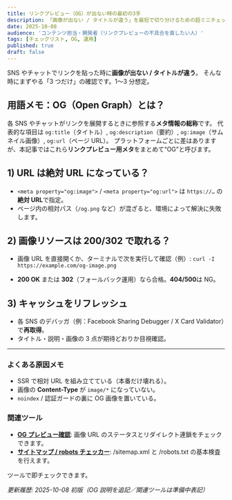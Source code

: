 ```yaml
---
title: リンクプレビュー（OG）が出ない時の最初の3手
description: 「画像が出ない / タイトルが違う」を最短で切り分けるための超ミニチェックリスト。
date: 2025-10-08
audience: 'コンテンツ担当・開発者（リンクプレビューの不具合を直したい人）'
tags: [チェックリスト, OG, 運用]
published: true
draft: false
---
```


SNS やチャットでリンクを貼った時に**画像が出ない / タイトルが違う**。
そんな時にまずやる「3 つだけ」の確認です。1〜3 分想定。

## 用語メモ：OG（Open Graph）とは？

各 SNS やチャットがリンクを展開するときに参照する**メタ情報の総称**です。
代表的な項目は `og:title`（タイトル）, `og:description`（要約）, `og:image`（サムネイル画像）, `og:url`（ページ URL）。
プラットフォームごとに差はありますが、本記事ではこれら**リンクプレビュー用メタ**をまとめて“OG”と呼びます。

## 1) URL は絶対 URL になっている？

- `<meta property="og:image">` / `<meta property="og:url">` は `https://…` の**絶対 URL**で指定。
- ページ内の相対パス（`/og.png` など）が混ざると、環境によって解決に失敗します。

## 2) 画像リソースは 200/302 で取れる？

- 画像 URL を直接開くか、ターミナルで次を実行して確認（例）: `curl -I https://example.com/og-image.png`

- **200 OK** または **302**（フォールバック運用）なら合格。**404/500**は NG。

## 3) キャッシュをリフレッシュ

- 各 SNS のデバッガ（例：Facebook Sharing Debugger / X Card Validator）で**再取得**。
- タイトル・説明・画像の 3 点が期待どおりか目視確認。

---

### よくある原因メモ

- SSR で相対 URL を組み立てている（本番だけ壊れる）。
- 画像の **Content-Type** が `image/*` になっていない。
- `noindex` / 認証ガードの裏に OG 画像を置いている。

### 関連ツール

- **[OG プレビュー確認](/tools/og-check)**: 画像 URL のステータスとリダイレクト連鎖をチェックできます。
- **[サイトマップ / robots チェッカー](/tools/site-check)**: /sitemap.xml と /robots.txt の基本検査を行えます。

ツールで即チェックできます。

_更新履歴: 2025-10-08 初版（OG 説明を追記／関連ツールは準備中表記）_
